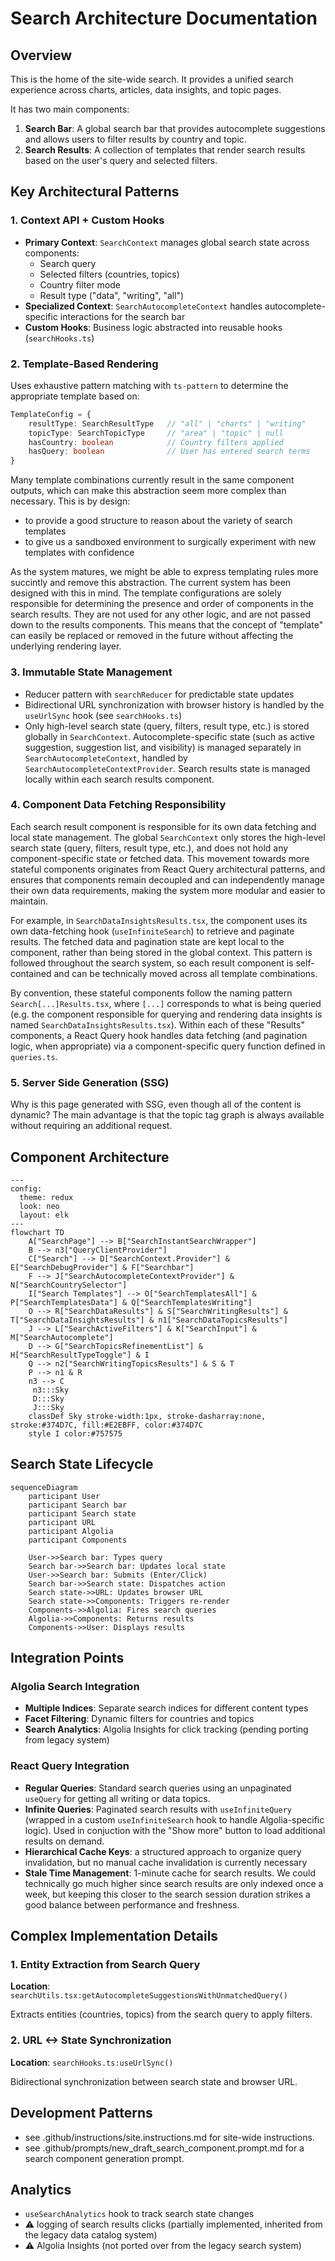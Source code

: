 # Search Architecture Documentation

## Overview

This is the home of the site-wide search. It provides a unified search experience across charts, articles, data insights, and topic pages.

It has two main components:

1. **Search Bar**: A global search bar that provides autocomplete suggestions and allows users to filter results by country and topic.
2. **Search Results**: A collection of templates that render search results based on the user's query and selected filters.

## Key Architectural Patterns

### 1. Context API + Custom Hooks

- **Primary Context**: `SearchContext` manages global search state across components:
    - Search query
    - Selected filters (countries, topics)
    - Country filter mode
    - Result type ("data", "writing", "all")
- **Specialized Context**: `SearchAutocompleteContext` handles autocomplete-specific interactions for the search bar
- **Custom Hooks**: Business logic abstracted into reusable hooks (`searchHooks.ts`)

### 2. Template-Based Rendering

Uses exhaustive pattern matching with `ts-pattern` to determine the appropriate template based on:

```typescript
TemplateConfig = {
    resultType: SearchResultType   // "all" | "charts" | "writing"
    topicType: SearchTopicType     // "area" | "topic" | null
    hasCountry: boolean            // Country filters applied
    hasQuery: boolean              // User has entered search terms
}
```

Many template combinations currently result in the same component outputs, which can make this abstraction seem more complex than necessary. This is by design:

- to provide a good structure to reason about the variety of search templates
- to give us a sandboxed environment to surgically experiment with new templates with confidence

As the system matures, we might be able to express templating rules more succintly and remove this abstraction. The current system has been designed with this in mind. The template configurations are solely responsible for determining the presence and order of components in the search results. They are not used for any other logic, and are not passed down to the results components. This means that the concept of "template" can easily be replaced or removed in the future without affecting the underlying rendering layer.

### 3. Immutable State Management

- Reducer pattern with `searchReducer` for predictable state updates
- Bidirectional URL synchronization with browser history is handled by the `useUrlSync` hook (see `searchHooks.ts`)
- Only high-level search state (query, filters, result type, etc.) is stored globally in `SearchContext`. Autocomplete-specific state (such as active suggestion, suggestion list, and visibility) is managed separately in `SearchAutocompleteContext`, handled by `SearchAutocompleteContextProvider`. Search results state is managed locally within each search results component.

### 4. Component Data Fetching Responsibility

Each search result component is responsible for its own data fetching and local state management. The global `SearchContext` only stores the high-level search state (query, filters, result type, etc.), and does not hold any component-specific state or fetched data. This movement towards more stateful components originates from React Query architectural patterns, and ensures that components remain decoupled and can independently manage their own data requirements, making the system more modular and easier to maintain.

For example, in `SearchDataInsightsResults.tsx`, the component uses its own data-fetching hook (`useInfiniteSearch`) to retrieve and paginate results. The fetched data and pagination state are kept local to the component, rather than being stored in the global context. This pattern is followed throughout the search system, so each result component is self-contained and can be technically moved across all template combinations.

By convention, these stateful components follow the naming pattern `Search[...]Results.tsx`, where `[...]` corresponds to what is being queried (e.g. the component responsible for querying and rendering data insights is named `SearchDataInsightsResults.tsx`). Within each of these "Results" components, a React Query hook handles data fetching (and pagination logic, when appropriate) via a component-specific query function defined in `queries.ts`.

### 5. Server Side Generation (SSG)

Why is this page generated with SSG, even though all of the content is dynamic? The main advantage is that the topic tag graph is always available without requiring an additional request.

## Component Architecture

```mermaid
---
config:
  theme: redux
  look: neo
  layout: elk
---
flowchart TD
    A["SearchPage"] --> B["SearchInstantSearchWrapper"]
    B --> n3["QueryClientProvider"]
    C["Search"] --> D["SearchContext.Provider"] & E["SearchDebugProvider"] & F["Searchbar"]
    F --> J["SearchAutocompleteContextProvider"] & N["SearchCountrySelector"]
    I["Search Templates"] --> O["SearchTemplatesAll"] & P["SearchTemplatesData"] & Q["SearchTemplatesWriting"]
    O --> R["SearchDataResults"] & S["SearchWritingResults"] & T["SearchDataInsightsResults"] & n1["SearchDataTopicsResults"]
    J --> L["SearchActiveFilters"] & K["SearchInput"] & M["SearchAutocomplete"]
    D --> G["SearchTopicsRefinementList"] & H["SearchResultTypeToggle"] & I
    Q --> n2["SearchWritingTopicsResults"] & S & T
    P --> n1 & R
    n3 --> C
     n3:::Sky
     D:::Sky
     J:::Sky
    classDef Sky stroke-width:1px, stroke-dasharray:none, stroke:#374D7C, fill:#E2EBFF, color:#374D7C
    style I color:#757575
```

## Search State Lifecycle

```mermaid
sequenceDiagram
    participant User
    participant Search bar
    participant Search state
    participant URL
    participant Algolia
    participant Components

    User->>Search bar: Types query
    Search bar->>Search bar: Updates local state
    User->>Search bar: Submits (Enter/Click)
    Search bar->>Search state: Dispatches action
    Search state->>URL: Updates browser URL
    Search state->>Components: Triggers re-render
    Components->>Algolia: Fires search queries
    Algolia->>Components: Returns results
    Components->>User: Displays results
```

## Integration Points

### Algolia Search Integration

- **Multiple Indices**: Separate search indices for different content types
- **Facet Filtering**: Dynamic filters for countries and topics
- **Search Analytics**: Algolia Insights for click tracking (pending porting from legacy system)

### React Query Integration

- **Regular Queries**: Standard search queries using an unpaginated `useQuery` for getting all writing or data topics.
- **Infinite Queries**: Paginated search results with `useInfiniteQuery` (wrapped in a custom `useInfiniteSearch` hook to handle Algolia-specific logic). Used in conjuction with the "Show more" button to load additional results on demand.
- **Hierarchical Cache Keys**: a structured approach to organize query invalidation, but no manual cache invalidation is currently necessary
- **Stale Time Management**: 1-minute cache for search results. We could technically go much higher since search results are only indexed once a week, but keeping this closer to the search session duration strikes a good balance between performance and freshness.

## Complex Implementation Details

### 1. Entity Extraction from Search Query

**Location**: `searchUtils.tsx:getAutocompleteSuggestionsWithUnmatchedQuery()`

Extracts entities (countries, topics) from the search query to apply filters.

### 2. URL <-> State Synchronization

**Location**: `searchHooks.ts:useUrlSync()`

Bidirectional synchronization between search state and browser URL.

## Development Patterns

- see .github/instructions/site.instructions.md for site-wide instructions.
- see .github/prompts/new_draft_search_component.prompt.md for a search component generation prompt.

## Analytics

- `useSearchAnalytics` hook to track search state changes
- ⚠️ logging of search results clicks (partially implemented, inherited from the legacy data catalog system)
- ⚠️ Algolia Insights (not ported over from the legacy search system)
